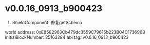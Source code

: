 # v0.0.16_0913_b900423

1. ShieldComponent: 修复getSchema

world address: 0xE8582963Cb479dc3559C79615b223B04C173696B
initialBlockNumber: 25163284
abi tag: v0.0.16_0913_b900423
